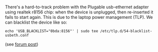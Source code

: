 There's a hard-to-track problem with the Plugable usb-ethernet adapter using realtek r8156 chip: when the device is unplugged, then re-inserted it fails to start again. This is due to the laptop power management (TLP). We can blacklist the device like so:

```
echo 'USB_BLACKLIST="0bda:8156"' | sudo tee /etc/tlp.d/54-blacklist-usbeth.conf
```

(see [forum post](https://support.plugable.com/t/solution-to-works-when-plugged-in-at-boot-time-not-when-plugged-in-later-linux/22958))
